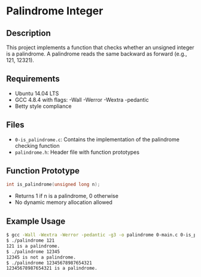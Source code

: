 # Palindrome Integer

## Description
This project implements a function that checks whether an unsigned integer is a palindrome. A palindrome reads the same backward as forward (e.g., 121, 12321).

## Requirements
- Ubuntu 14.04 LTS
- GCC 4.8.4 with flags: -Wall -Werror -Wextra -pedantic
- Betty style compliance

## Files
- `0-is_palindrome.c`: Contains the implementation of the palindrome checking function
- `palindrome.h`: Header file with function prototypes

## Function Prototype
```c
int is_palindrome(unsigned long n);
```
- Returns 1 if n is a palindrome, 0 otherwise
- No dynamic memory allocation allowed

## Example Usage
```bash
$ gcc -Wall -Wextra -Werror -pedantic -g3 -o palindrome 0-main.c 0-is_palindrome.c
$ ./palindrome 121
121 is a palindrome.
$ ./palindrome 12345
12345 is not a palindrome.
$ ./palindrome 12345678987654321
12345678987654321 is a palindrome.
```